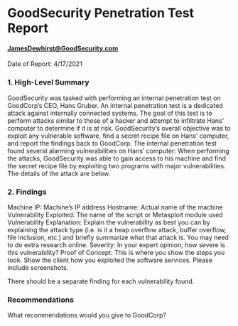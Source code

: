 # GoodSecurity Penetration Test Report
#### JamesDewhirst@GoodSecurity.com
Date of Report: 4/17/2021

### 1. High-Level Summary
GoodSecurity was tasked with performing an internal penetration test on GoodCorp’s CEO, Hans Gruber. An internal penetration test is a dedicated attack against internally connected systems. The goal of this test is to perform attacks similar to those of a hacker and attempt to infiltrate Hans’ computer to determine if it is at risk. GoodSecurity’s overall objective was to exploit any vulnerable software, find a secret recipe file on Hans’ computer, and report the findings back to GoodCorp.
The internal penetration test found several alarming vulnerabilities on Hans’ computer: When performing the attacks, GoodSecurity was able to gain access to his machine and find the secret recipe file by exploiting two programs with major vulnerabilities. The details of the attack are below.

### 2. Findings
Machine IP:
Machine’s IP address
Hostname:
Actual name of the machine
Vulnerability Exploited:
The name of the script or Metasploit module used
Vulnerability Explanation:
Explain the vulnerability as best you can by explaining the attack type (i.e. is it a heap overflow attack, buffer overflow, file inclusion, etc.) and briefly summarize what that attack is. You may need to do extra research online. 
Severity:
In your expert opinion, how severe is this vulnerability?
Proof of Concept:
This is where you show the steps you took. Show the client how you exploited the software services. Please include screenshots.



There should be a separate finding for each vulnerability found.








### Recommendations
What recommendations would you give to GoodCorp?



